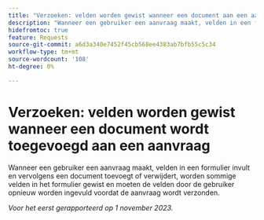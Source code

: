 ```yaml
---
title: "Verzoeken: velden worden gewist wanneer een document aan een aanvraag wordt toegevoegd"
description: "Wanneer een gebruiker een aanvraag maakt, velden in een formulier invult en vervolgens een document toevoegt of verwijdert, worden sommige velden in het formulier gewist en moeten de velden door de gebruiker opnieuw worden ingevuld voordat de aanvraag wordt verzonden."
hidefromtoc: true
feature: Requests
source-git-commit: a6d3a340e7452f45cb568ee4383ab7bfb55c5c34
workflow-type: tm+mt
source-wordcount: '108'
ht-degree: 0%

---
```



# Verzoeken: velden worden gewist wanneer een document wordt toegevoegd aan een aanvraag

Wanneer een gebruiker een aanvraag maakt, velden in een formulier invult en vervolgens een document toevoegt of verwijdert, worden sommige velden in het formulier gewist en moeten de velden door de gebruiker opnieuw worden ingevuld voordat de aanvraag wordt verzonden.

_Voor het eerst gerapporteerd op 1 november 2023._
